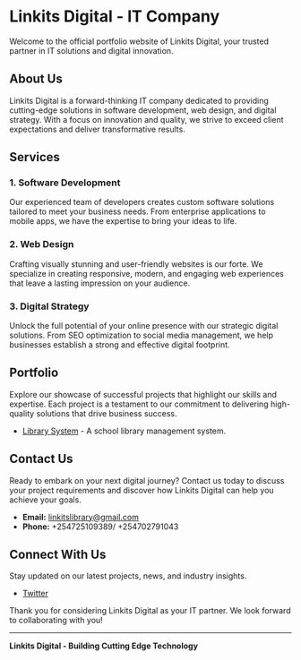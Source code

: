 # Linkits Digital - IT Company 

Welcome to the official portfolio website of Linkits Digital, your trusted partner in IT solutions and digital innovation.

## About Us

Linkits Digital is a forward-thinking IT company dedicated to providing cutting-edge solutions in software development, web design, and digital strategy. With a focus on innovation and quality, we strive to exceed client expectations and deliver transformative results.

## Services

### 1. Software Development

Our experienced team of developers creates custom software solutions tailored to meet your business needs. From enterprise applications to mobile apps, we have the expertise to bring your ideas to life.

### 2. Web Design

Crafting visually stunning and user-friendly websites is our forte. We specialize in creating responsive, modern, and engaging web experiences that leave a lasting impression on your audience.

### 3. Digital Strategy

Unlock the full potential of your online presence with our strategic digital solutions. From SEO optimization to social media management, we help businesses establish a strong and effective digital footprint.

## Portfolio

Explore our showcase of successful projects that highlight our skills and expertise. Each project is a testament to our commitment to delivering high-quality solutions that drive business success.

- [Library System](https://www.linkitslibrary.com) - A school library management system.



## Contact Us

Ready to embark on your next digital journey? Contact us today to discuss your project requirements and discover how Linkits Digital can help you achieve your goals.

- **Email:** linkitslibrary@gmail.com
- **Phone:** +254725109389/ +254702791043

## Connect With Us

Stay updated on our latest projects, news, and industry insights.

- [Twitter](https://www.twitter.com/Ptar2020)

Thank you for considering Linkits Digital as your IT partner. We look forward to collaborating with you!

---

**Linkits Digital - Building Cutting Edge Technology**
